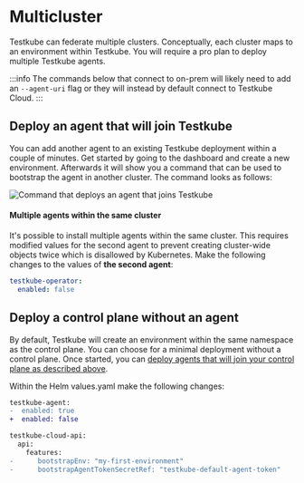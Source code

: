 # Multicluster

Testkube can federate multiple clusters.
Conceptually, each cluster maps to an environment within Testkube.
You will require a pro plan to deploy multiple Testkube agents.

:::info
The commands below that connect to on-prem will likely need to add
an `--agent-uri` flag or they will instead by default connect to Testkube Cloud.
:::

## Deploy an agent that will join Testkube

You can add another agent to an existing Testkube deployment within a couple of minutes. Get started by going to the dashboard and create a new environment. Afterwards it will show you a command that can be used to bootstrap the agent in another cluster. The command looks as follows:

![Command that deploys an agent that joins Testkube](./images/agent-that-joins-testkube.png)

#### Multiple agents within the same cluster

It's possible to install multiple agents within the same cluster. This requires modified values for the second agent to prevent creating cluster-wide objects twice which is disallowed by Kubernetes. Make the following changes to the values of **the second agent**:

```yaml {2}
testkube-operator:
  enabled: false
```

## Deploy a control plane without an agent

By default, Testkube will create an environment within the same namespace as the control plane.
You can choose for a minimal deployment without a control plane.
Once started, you can [deploy agents that will join your control plane as described above][deploy-agent].

Within the Helm values.yaml make the following changes:

```diff
testkube-agent:
-  enabled: true
+  enabled: false

testkube-cloud-api:
  api:
    features:
-      bootstrapEnv: "my-first-environment"
-      bootstrapAgentTokenSecretRef: "testkube-default-agent-token"
```

[deploy-agent]: /articles/install/multi-cluster#deploy-an-agent-that-will-join-testkube
[contact]: https://testkube.io/contact
[cli-context]: /testkube-pro/articles/managing-cli-context
